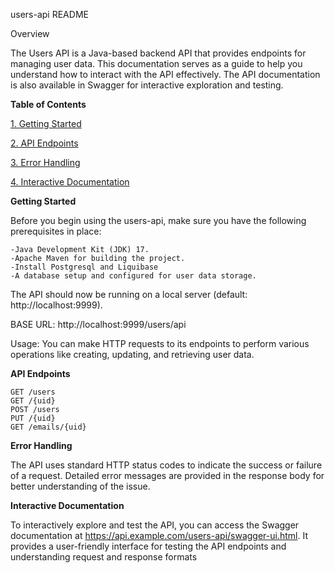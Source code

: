users-api README

Overview

The Users API is a Java-based backend API that provides endpoints for managing user data. This documentation serves as a guide to help you understand how to interact with the API effectively. The API documentation is also available in Swagger for interactive exploration and testing.

**Table of Contents**

[1. Getting Started]()

[2. API Endpoints]()

[3. Error Handling]()

[4. Interactive Documentation]()



**Getting Started**

Before you begin using the users-api, make sure you have the following prerequisites in place:

    -Java Development Kit (JDK) 17.
    -Apache Maven for building the project.
    -Install Postgresql and Liquibase
    -A database setup and configured for user data storage.


    
The API should now be running on a local server (default: http://localhost:9999).

BASE URL: http://localhost:9999/users/api
    
Usage:
You can make HTTP requests to its endpoints to perform various operations like creating, updating, and retrieving user data.

**API Endpoints**

    GET /users
    GET /{uid}
    POST /users
    PUT /{uid}
    GET /emails/{uid}

**Error Handling**

The API uses standard HTTP status codes to indicate the success or failure of a request. Detailed error messages are provided in the response body for better understanding of the issue.

**Interactive Documentation**

To interactively explore and test the API, you can access the Swagger documentation at https://api.example.com/users-api/swagger-ui.html. It provides a user-friendly interface for testing the API endpoints and understanding request and response formats
